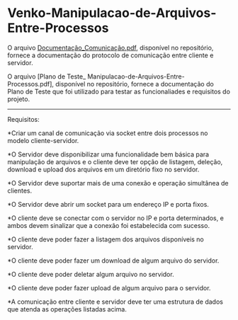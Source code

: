 # Venko-Manipulacao-de-Arquivos-Entre-Processos

O arquivo [Documentação_Comunicação.pdf](https://github.com/ivanbauerjr/Venko-Manipulacao-de-Arquivos-Entre-Processos/blob/main/Documenta%C3%A7%C3%A3o_Comunica%C3%A7%C3%A3o.pdf), disponível no repositório, fornece a documentação do protocolo de comunicação entre cliente e servidor.

O arquivo [Plano de Teste_ Manipulacao-de-Arquivos-Entre-Processos.pdf], disponível no repositório, fornece a documentação do Plano de Teste que foi utilizado para testar as funcionaliades e requisitos do projeto.


____________

Requisitos:

*Criar um canal de comunicação via socket entre dois processos no modelo cliente-servidor. 

*O Servidor deve disponibilizar uma funcionalidade bem básica para manipulação de arquivos e o cliente deve ter opção de listagem, deleção, download e upload dos arquivos em um diretório fixo no servidor.

*O Servidor deve suportar mais de uma conexão e operação simultânea de clientes.

*O Servidor deve abrir um socket para um endereço IP e porta fixos.

*O cliente deve se conectar com o servidor no IP e porta determinados, e ambos devem sinalizar que a conexão foi estabelecida com sucesso.

*O cliente deve poder fazer a listagem dos arquivos disponíveis no servidor.

*O cliente deve poder fazer um download de algum arquivo do servidor.

*O cliente deve poder deletar algum arquivo no servidor.

*O cliente deve poder fazer upload de algum arquivo para o servidor.

*A comunicação entre cliente e servidor deve ter uma estrutura de dados que atenda as operações listadas acima.
